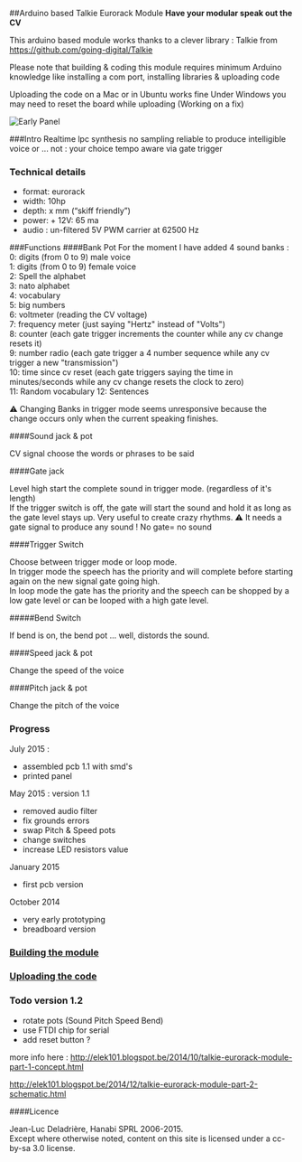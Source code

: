 ##Arduino based Talkie Eurorack Module 
**Have your modular speak out the CV**  

This arduino based module works thanks to a clever library : Talkie from https://github.com/going-digital/Talkie 

Please note that building & coding this module requires minimum Arduino knowledge like installing a com port, installing libraries & uploading code

Uploading the code on a Mac or in Ubuntu works fine
Under Windows you may need to reset the board while uploading (Working on a fix)

![Early Panel](https://raw.githubusercontent.com/deladriere/euro-modules/master/Talko/Img/TALKO_1_1.png)


###Intro 
Realtime lpc synthesis
no sampling 
reliable to produce intelligible voice or ... not : your choice
tempo aware via gate trigger

### Technical details

- format: eurorack
- width:	10hp
- depth: x mm (“skiff friendly”)
- power: + 12V:  65 ma
- audio : un-filtered 5V PWM carrier at 62500 Hz 

###Functions
####Bank Pot
For the moment I have added 4 sound banks :
0: digits (from 0 to 9) male voice  
1: digits (from 0 to 9) female voice  
2: Spell the alphabet  
3: nato alphabet  
4: vocabulary  
5: big numbers  
6: voltmeter (reading the CV voltage)  
7: frequency meter (just saying "Hertz" instead of "Volts")  
8: counter (each gate trigger increments the counter while any cv change resets it)  
9: number radio (each gate trigger a 4 number sequence while any cv trigger a new "transmission")  
10: time since cv reset  (each gate triggers saying the time in minutes/seconds while any cv change resets the clock to zero)  
11: Random vocabulary
12: Sentences

⚠️ Changing Banks in trigger mode seems unresponsive because the change occurs only when the current speaking finishes.  


####Sound jack & pot

CV signal choose the words or phrases to be said

####Gate jack

Level high start the complete sound in trigger mode. (regardless of it's length)  
If the trigger switch is off, the gate will start the sound and hold it as long as the gate level stays up. Very useful to create crazy rhythms.
⚠️  It  needs a gate signal to produce any sound ! No gate= no sound


####Trigger Switch

Choose between trigger mode or loop mode.  
In trigger mode the speech has the priority and will complete before starting again on the new signal gate going high.  
In loop mode the gate has the priority and the speech can be shopped by a low gate level or can be looped with a high gate level.  

#####Bend Switch

If bend is on, the bend pot ... well, distords the sound.

####Speed jack & pot

Change the speed of the voice

####Pitch jack & pot

Change the pitch of the voice

### Progress

July 2015 : 

- assembled pcb 1.1 with smd's
- printed panel

May 2015 : version 1.1

- removed audio filter 
- fix grounds errors
- swap Pitch & Speed pots 
- change switches 
- increase LED resistors value

January 2015
- first pcb version

October 2014 
- very early prototyping
- breadboard version


### [Building the module](https://github.com/deladriere/euro-modules/wiki/Assemble-Talko)
### [Uploading the code](https://github.com/deladriere/euro-modules/wiki/Install-Talko)


### Todo version 1.2

- rotate pots (Sound Pitch Speed Bend) 
- use FTDI chip for serial
- add reset button ?


more info here : http://elek101.blogspot.be/2014/10/talkie-eurorack-module-part-1-concept.html

http://elek101.blogspot.be/2014/12/talkie-eurorack-module-part-2-schematic.html

####Licence

Jean-Luc Deladrière, Hanabi SPRL 2006-2015.  
Except where otherwise noted, content on this site is licensed under a cc-by-sa 3.0 license.


